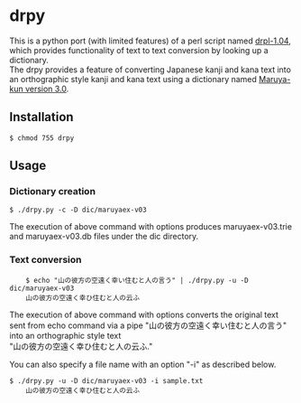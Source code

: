 drpy
====
This is a python port (with limited features) of a perl script named [drpl-1.04][1],  
which provides functionality of text to text conversion by looking up a dictionary.  
The drpy provides a feature of converting Japanese kanji and kana text into   
an orthographic style kanji and kana text using a dictionary named [Maruya-kun version 3.0][2].  

[1]: http://homepage3.nifty.com/01117/drpl.html   "drpl"
[2]: http://hp.vector.co.jp/authors/VA005156/     "Maruya-kun"


Installation
----

    $ chmod 755 drpy

Usage
----
### Dictionary creation ###

    $ ./drpy.py -c -D dic/maruyaex-v03

The execution of above command with options produces maruyaex-v03.trie and maruyaex-v03.db files under the dic directory.

### Text conversion ###

		$ echo "山の彼方の空遠く幸い住むと人の言う" | ./drpy.py -u -D dic/maruyaex-v03
		山の彼方の空遠く幸ひ住むと人の云ふ

The execution of above command with options converts the original text sent from echo command via a pipe 
"山の彼方の空遠く幸い住むと人の言う"  
into an orthographic style text  
"山の彼方の空遠く幸ひ住むと人の云ふ."

You can also specify a file name with an option "-i" as described below. 

    $ ./drpy.py -u -D dic/maruyaex-v03 -i sample.txt  
		山の彼方の空遠く幸ひ住むと人の云ふ


